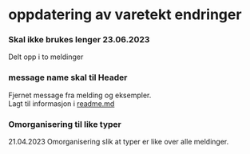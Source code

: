 # oppdatering av varetekt endringer

### Skal ikke brukes lenger 23.06.2023
Delt opp i to meldinger [](../)
### message name skal til Header
Fjernet message fra melding og eksempler.  
Lagt til informasjon i [readme.md](readme.md)

### Omorganisering til like typer
21.04.2023
Omorganisering slik at typer er like over alle meldinger.

